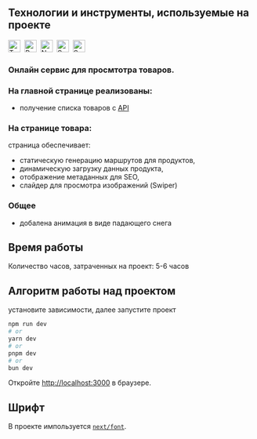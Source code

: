 
## Технологии и инструменты, используемые на проекте
<img src="https://img.shields.io/badge/TypeScript-282C34?logo=typescript&logoColor=3178C6" alt="TypeScript logo" title="TypeScript" height="25" />&nbsp;
<img src="https://img.shields.io/badge/React-282C34?logo=react&logoColor=7BFEDE" alt="React logo" title="React" height="25" />&nbsp;
<img src="https://img.shields.io/badge/Next-282C34?logo=next&logoColor=000000" alt="Next logo" title="Next" height="25" />&nbsp;
<img src="https://img.shields.io/badge/Sass-282C34?logo=vite&logoColor=CC6699" alt="Sass logo" title="Sass" height="25" />&nbsp;
<img src="https://img.shields.io/badge/Swiper-282C34?logo=swiper&logoColor=6332F6" alt="Swiper logo" title="Swiper" height="25" />&nbsp;

### Онлайн сервис для просмтотра товаров.

### На главной странице реализованы:
- получение списка товаров с [API](https://fakeapi.platzi.com/)

### На странице товара:
  страница обеспечивает:
- статическую генерацию маршрутов для продуктов,
- динамическую загрузку данных продукта,
- отображение метаданных для SEO,
- слайдер для просмотра изображений (Swiper)

### Общее
- добалена анимация в виде падающего снега


## Время работы

Количество часов, затраченных на проект: 5-6 часов


## Алгоритм работы над проектом

установите зависимости, далее запустите проект

```bash
npm run dev
# or
yarn dev
# or
pnpm dev
# or
bun dev
```

Откройте [http://localhost:3000](http://localhost:3000) в браузере.


## Шрифт
В проекте импользуется [`next/font`](https://nextjs.org/docs/app/building-your-application/optimizing/fonts).
